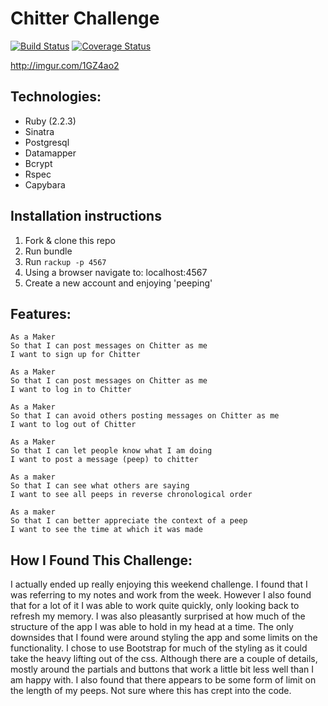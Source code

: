 Chitter Challenge
=================
[![Build Status](https://travis-ci.org/lukecartledge/chitter-challenge.svg?branch=master)](https://travis-ci.org/lukecartledge/chitter-challenge)
[![Coverage Status](https://coveralls.io/repos/github/lukecartledge/chitter-challenge/badge.svg?branch=master)](https://coveralls.io/github/lukecartledge/chitter-challenge?branch=master)

http://imgur.com/1GZ4ao2

Technologies:
-------
* Ruby (2.2.3)
* Sinatra
* Postgresql
* Datamapper
* Bcrypt
* Rspec
* Capybara


Installation instructions
-------

1. Fork & clone this repo
2. Run bundle
3. Run `rackup -p 4567`
4. Using a browser navigate to: localhost:4567
5. Create a new account and enjoying 'peeping'

Features:
-------
```
As a Maker
So that I can post messages on Chitter as me
I want to sign up for Chitter

As a Maker
So that I can post messages on Chitter as me
I want to log in to Chitter

As a Maker
So that I can avoid others posting messages on Chitter as me
I want to log out of Chitter

As a Maker
So that I can let people know what I am doing  
I want to post a message (peep) to chitter

As a maker
So that I can see what others are saying  
I want to see all peeps in reverse chronological order

As a maker
So that I can better appreciate the context of a peep
I want to see the time at which it was made
```

How I Found This Challenge:
------
I actually ended up really enjoying this weekend challenge. I found that I was referring to my notes and work from the week. However I also found that for a lot of it I was able to work quite quickly, only looking back to refresh my memory. I was also pleasantly surprised at how much of the structure of the app I was able to hold in my head at a time.
The only downsides that I found were around styling the app and some limits on the functionality. I chose to use Bootstrap for much of the styling as it could take the heavy lifting out of the css. Although there are a couple of details, mostly around the partials and buttons that work a little bit less well than I am happy with. I also found that there appears to be some form of limit on the length of my peeps. Not sure where this has crept into the code.
